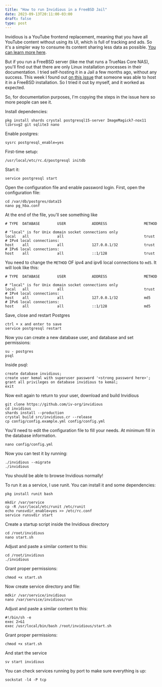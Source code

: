 ```yaml
---
title: "How to run Invidious in a FreeBSD Jail"
date: 2023-09-13T20:11:00-03:00
draft: false
type: post
---
```


Invidious is a YouTube frontend replacement, meaning that you have all YouTube content without using its UI, which
is full of tracking and ads. So it's a simpler way to consume its content sharing less data as possible. [You can learn
more here](https://invidious.io/).

But if you run a FreeBSD server (like me that runs a TrueNas Core NAS), you'll find out that there are only Linux
installation processes in their documentation. I tried self-hosting it in a Jail a few months ago, without any success.
This week I found out [on this issue](https://github.com/iv-org/invidious/issues/2388#issuecomment-1715130282)
that someone was able to host it in a FreeBSD installation. So I tried it out by myself, and it worked as expected.

So, for documentation purposes, I'm copying the steps in the issue here so more people can see it.

Install dependencies:

```
pkg install shards crystal postgresql15-server ImageMagick7-nox11 librsvg2 git sqlite3 nano
```

Enable postgres:
```
sysrc postgresql_enable=yes
```

First-time setup:
```
/usr/local/etc/rc.d/postgresql initdb
```

Start it:
```
service postgresql start
```

Open the configuration file and enable password login.
First, open the configuration file:
```
cd /var/db/postgres/data15
nano pg_hba.conf
```

At the end of the file, you'll see something like
```
# TYPE  DATABASE        USER            ADDRESS                 METHOD

# "local" is for Unix domain socket connections only
local   all             all                                     trust
# IPv4 local connections:
host    all             all             127.0.0.1/32            trust  
# IPv6 local connections:
host    all             all             ::1/128                 trust 
```

You need to change the `METHOD` OF ipv4 and ipv6 local connections to `md5`.
It will look like this:

```
# TYPE  DATABASE        USER            ADDRESS                 METHOD

# "local" is for Unix domain socket connections only
local   all             all                                     trust
# IPv4 local connections:
host    all             all             127.0.0.1/32            md5  
# IPv6 local connections:
host    all             all             ::1/128                 md5 
```

Save, close and restart Postgres
```
ctrl + x and enter to save
service postgresql restart
```

Now you can create a new database user, and database and set permissions:
```
su - postgres
psql
```

Inside psql:
```
create database invidious;
create user kemal with superuser password '<strong password here>';
grant all privileges on database invidious to kemal;
exit
```

Now exit again to return to your user, download and build Invidious
```
git clone https://github.com/iv-org/invidious
cd invidious
shards install --production
crystal build src/invidious.cr --release
cp config/config.example.yml config/config.yml
```

You'll need to edit the configuration file to fill your needs. At minimum fill in the database
information.
```
nano config/config.yml
```

Now you can test it by running:
```
./invidious --migrate
./invidious
```

You should be able to browse Invidious normally!

To run it as a service, I use runit. You can install it and some dependencies:
```
pkg install runit bash

mkdir /var/service
cp -R /usr/local/etc/runit /etc/runit
echo runsvdir_enable=yes >> /etc/rc.conf
service runsvdir start
```

Create a startup script inside the Invidious directory
```
cd /root/invidious
nano start.sh
```

Adjust and paste a similar content to this:
```
cd /root/invidious
./invidious
```

Grant proper permissions:
```
chmod +x start.sh
```

Now create service directory and file:
```
mdkir /var/service/invidious
nano /var/service/invidious/run
```

Adjust and paste a similar content to this:
```
#!/bin/sh -e
exec 2>&1
exec /usr/local/bin/bash /root/invidious/start.sh
```

Grant proper permissions:
```
chmod +x start.sh
```

And start the service
```
sv start invidious
```

You can check services running by port to make sure everything is up:
```
sockstat -l4 -P tcp
```
